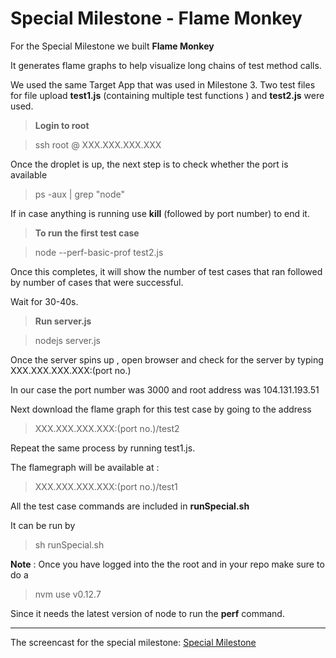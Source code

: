 Special Milestone - Flame Monkey
============================


For the Special Milestone we built **Flame Monkey**

It generates flame graphs to help visualize long chains of test method calls.

We used the same Target App that was used in Milestone 3. 
Two test files for file upload **test1.js** (containing multiple test functions ) and **test2.js** were used.

>**Login to root**

> ssh root @ XXX.XXX.XXX.XXX

Once the droplet is up, the next step is to check whether the port is available

> ps -aux | grep "node"

If in case anything is running use **kill** (followed by port number) to end it.

>**To run the first test case**

> node --perf-basic-prof test2.js

Once this completes, it will show the number of test cases that ran followed by number of cases that were successful. 

Wait for 30-40s.

>**Run server.js**

> nodejs server.js

Once the server spins up , open browser and check for the server by typing 
XXX.XXX.XXX.XXX:(port no.)

In our case the port number was 3000 and root address was 104.131.193.51

Next download the flame graph for this test case by going to the address 
> XXX.XXX.XXX.XXX:(port no.)/test2

Repeat the same process by running test1.js.

The flamegraph will be available at :
> XXX.XXX.XXX.XXX:(port no.)/test1

All the test case commands are included in **runSpecial.sh**

It can be run by
> sh runSpecial.sh

**Note** : Once you have logged into the the root and in your repo make sure to do a 

> nvm use v0.12.7

Since it needs the latest version of node to run the **perf** command.

----------

The screencast for the special milestone: [Special Milestone](https://youtu.be/IkMs9yg_56s)
